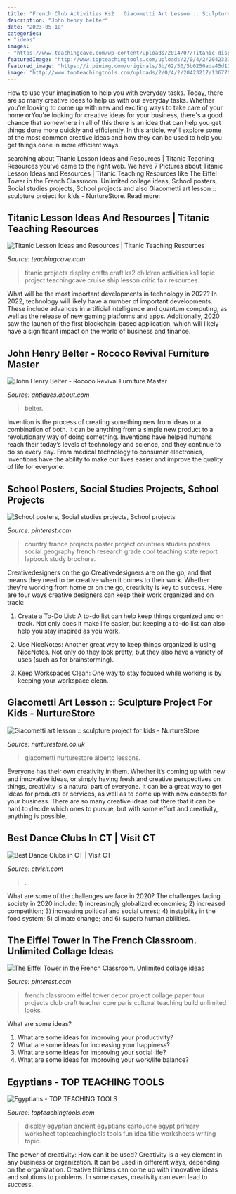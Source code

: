 ```yaml
---
title: "French Club Activities Ks2 : Giacometti Art Lesson :: Sculpture Project For Kids"
description: "John henry belter"
date: "2023-05-10"
categories:
- "ideas"
images:
- "https://www.teachingcave.com/wp-content/uploads/2014/07/Titanic-display.jpg"
featuredImage: "http://www.topteachingtools.com/uploads/2/0/4/2/20423217/1367708_orig.jpg"
featured_image: "https://i.pinimg.com/originals/5b/62/50/5b6250ada45d126261255745452796ac.jpg"
image: "http://www.topteachingtools.com/uploads/2/0/4/2/20423217/1367708_orig.jpg"
---
```



How to use your imagination to help you with everyday tasks.
Today, there are so many creative ideas to help us with our everyday tasks. Whether you're looking to come up with new and exciting ways to take care of your home orYou're looking for creative ideas for your business, there's a good chance that somewhere in all of this there is an idea that can help you get things done more quickly and efficiently. In this article, we'll explore some of the most common creative ideas and how they can be used to help you get things done in more efficient ways.

	

		
searching about Titanic Lesson Ideas and Resources | Titanic Teaching Resources you've came to the right web. We have 7 Pictures about Titanic Lesson Ideas and Resources | Titanic Teaching Resources like The Eiffel Tower in the French Classroom. Unlimited collage ideas, School posters, Social studies projects, School projects and also Giacometti art lesson :: sculpture project for kids - NurtureStore. Read more:
		
    
## Titanic Lesson Ideas And Resources | Titanic Teaching Resources

<img loading=lazy src="https://www.teachingcave.com/wp-content/uploads/2014/07/Titanic-display.jpg" onerror="this.onerror=null;this.src='https://tse3.mm.bing.net/th?id=OIP.4yrtQMCWpUTWMerCz9YrlwHaFj&amp;pid=15.1';" alt="Titanic Lesson Ideas and Resources | Titanic Teaching Resources">

_Source: teachingcave.com_

>titanic projects display crafts craft ks2 children activities ks1 topic project teachingcave cruise ship lesson critic fair resources. 

	

What will be the most important developments in technology in 2022?
In 2022, technology will likely have a number of important developments. These include advances in artificial intelligence and quantum computing, as well as the release of new gaming platforms and apps. Additionally, 2020 saw the launch of the first blockchain-based application, which will likely have a significant impact on the world of business and finance.

    
## John Henry Belter - Rococo Revival Furniture Master

<img loading=lazy src="https://fthmb.tqn.com/sNKwAuGxMa-lVyg60B1qS5dZ1FI=/1276x1939/filters:fill(auto,1)/BelterParlorSet-589d1e393df78c4758aa6236.jpg" onerror="this.onerror=null;this.src='https://tse1.mm.bing.net/th?id=OIP._6Dt7FcoScs1XV2JwZQ8wAHaLQ&amp;pid=15.1';" alt="John Henry Belter - Rococo Revival Furniture Master">

_Source: antiques.about.com_

>belter. 

	

Invention is the process of creating something new from ideas or a combination of both. It can be anything from a simple new product to a revolutionary way of doing something. Inventions have helped humans reach their today’s levels of technology and science, and they continue to do so every day. From medical technology to consumer electronics, inventions have the ability to make our lives easier and improve the quality of life for everyone.

    
## School Posters, Social Studies Projects, School Projects

<img loading=lazy src="https://i.pinimg.com/originals/5b/62/50/5b6250ada45d126261255745452796ac.jpg" onerror="this.onerror=null;this.src='https://tse2.mm.bing.net/th?id=OIP.hveyJTrCwJPHHUMun0JFpQDYEh&amp;pid=15.1';" alt="School posters, Social studies projects, School projects">

_Source: pinterest.com_

>country france projects poster project countries studies posters social geography french research grade cool teaching state report lapbook study brochure. 

	

Creativedesigners on the go
Creativedesigners are on the go, and that means they need to be creative when it comes to their work. Whether they're working from home or on the go, creativity is key to success. Here are four ways creative designers can keep their work organized and on track:
1. Create a To-Do List: A to-do list can help keep things organized and on track. Not only does it make life easier, but keeping a to-do list can also help you stay inspired as you work.

2. Use NiceNotes: Another great way to keep things organized is using NiceNotes. Not only do they look pretty, but they also have a variety of uses (such as for brainstorming).

3. Keep Workspaces Clean: One way to stay focused while working is by keeping your workspace clean.

    
## Giacometti Art Lesson :: Sculpture Project For Kids - NurtureStore

<img loading=lazy src="https://nurturestore.co.uk/wp-content/uploads/2017/02/giacometti-art-lesson-for-children.png" onerror="this.onerror=null;this.src='https://tse1.mm.bing.net/th?id=OIP.Y_W_sQqXx2hM1QKOIKWDcAHaD4&amp;pid=15.1';" alt="Giacometti art lesson :: sculpture project for kids - NurtureStore">

_Source: nurturestore.co.uk_

>giacometti nurturestore alberto lessons. 

	

Everyone has their own creativity in them. Whether it’s coming up with new and innovative ideas, or simply having fresh and creative perspectives on things, creativity is a natural part of everyone. It can be a great way to get Ideas for products or services, as well as to come up with new concepts for your business. There are so many creative ideas out there that it can be hard to decide which ones to pursue, but with some effort and creativity, anything is possible.

    
## Best Dance Clubs In CT | Visit CT

<img loading=lazy src="https://www.ctvisit.com/sites/default/files/back%2Broom%2B4.jpg" onerror="this.onerror=null;this.src='https://tse1.mm.bing.net/th?id=OIP.nF6rj-IuENDo6yI4eDeGmQHaHf&amp;pid=15.1';" alt="Best Dance Clubs in CT | Visit CT">

_Source: ctvisit.com_

>. 

	

What are some of the challenges we face in 2020?
The challenges facing society in 2020 include: 1) increasingly globalized economies; 2) increased competition; 3) increasing political and social unrest; 4) instability in the food system; 5) climate change; and 6) superb human abilities.

    
## The Eiffel Tower In The French Classroom. Unlimited Collage Ideas

<img loading=lazy src="https://i.pinimg.com/originals/42/f8/9b/42f89b6c0c6746e12071a1c79222e330.jpg" onerror="this.onerror=null;this.src='https://tse1.mm.bing.net/th?id=OIP.ds68JChiK1MSUy5YqxnPKAHaJ4&amp;pid=15.1';" alt="The Eiffel Tower in the French Classroom. Unlimited collage ideas">

_Source: pinterest.com_

>french classroom eiffel tower decor project collage paper tour projects club craft teacher core paris cultural teaching build unlimited looks. 

	

What are some ideas?
1. What are some ideas for improving your productivity? 
2. What are some ideas for increasing your happiness? 
3. What are some ideas for improving your social life? 
4. What are some ideas for improving your work/life balance?

    
## Egyptians - TOP TEACHING TOOLS

<img loading=lazy src="http://www.topteachingtools.com/uploads/2/0/4/2/20423217/1367708_orig.jpg" onerror="this.onerror=null;this.src='https://tse4.mm.bing.net/th?id=OIP.Q5KEG13Z7ry6-ZezU4OaYQHaEu&amp;pid=15.1';" alt="Egyptians - TOP TEACHING TOOLS">

_Source: topteachingtools.com_

>display egyptian ancient egyptians cartouche egypt primary worksheet topteachingtools tools fun idea title worksheets writing topic. 

	

The power of creativity: How can it be used?
Creativity is a key element in any business or organization. It can be used in different ways, depending on the organization. Creative thinkers can come up with innovative ideas and solutions to problems. In some cases, creativity can even lead to success.

